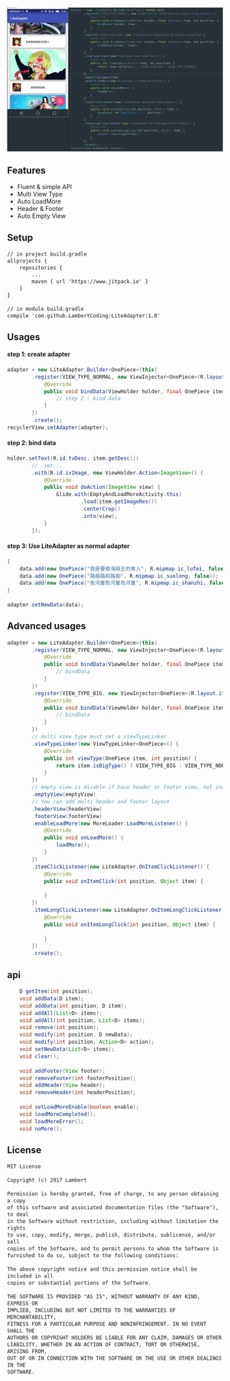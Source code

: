  ![image](https://github.com/LambertCoding/LiteAdapter/blob/master/LiteAdapter.png)
 
## Features

* Fluent & simple API
* Multi View Type
* Auto LoadMore
* Header & Footer
* Auto Empty View

## Setup
```
// in project build.gradle
allprojects {
    repositories {
        ...
        maven { url 'https://www.jitpack.io' }
    }
}

// in module build.gradle
compile 'com.github.LambertCoding:LiteAdapter:1.0'
```
## Usages
#### step 1: create adapter
```java
adapter = new LiteAdapter.Builder<OnePiece>(this)
        .register(VIEW_TYPE_NORMAL, new ViewInjector<OnePiece>(R.layout.item_normal) {
            @Override
            public void bindData(ViewHolder holder, final OnePiece item, int position) {
                // step 2 : bind data
            }
        })
        .create();
recyclerView.setAdapter(adapter);
```
#### step 2: bind data
```java
holder.setText(R.id.tvDesc, item.getDesc())
        // .set...
        .with(R.id.ivImage, new ViewHolder.Action<ImageView>() {
            @Override
            public void doAction(ImageView view) {
                Glide.with(EmptyAndLoadMoreActivity.this)
                        .load(item.getImageRes())
                        .centerCrop()
                        .into(view);
            }
        });
```

#### step 3: Use LiteAdapter as normal adapter
```java
{
    data.add(new OnePiece("我是要做海贼王的男人", R.mipmap.ic_lufei, false));
    data.add(new OnePiece("路痴路痴路痴", R.mipmap.ic_suolong, false));
    data.add(new OnePiece("色河童色河童色河童", R.mipmap.ic_shanzhi, false));
}

adapter.setNewData(data);
```
## Advanced usages
```java
adapter = new LiteAdapter.Builder<OnePiece>(this)
        .register(VIEW_TYPE_NORMAL, new ViewInjector<OnePiece>(R.layout.item_normal) {
            @Override
            public void bindData(ViewHolder holder, final OnePiece item, int position) {
                // bindData
            }
        })
        .register(VIEW_TYPE_BIG, new ViewInjector<OnePiece>(R.layout.item_big) {
            @Override
            public void bindData(ViewHolder holder, final OnePiece item, int position) {
                // bindData
            }
        })
        // multi view type must set a viewTypeLinker
        .viewTypeLinker(new ViewTypeLinker<OnePiece>() {
            @Override
            public int viewType(OnePiece item, int position) {
                return item.isBigType() ? VIEW_TYPE_BIG : VIEW_TYPE_NORMAL;
            }
        })
        // empty view is disable if have header or footer view, not include load more footer
        .emptyView(emptyView)
        // You can add multi header and footer layout
        .headerView(headerView)
        .footerView(footerView)
        .enableLoadMore(new MoreLoader.LoadMoreListener() {
            @Override
            public void onLoadMore() {
                loadMore();
            }
        })
        .itemClickListener(new LiteAdapter.OnItemClickListener() {
            @Override
            public void onItemClick(int position, Object item) {

            }
        })
        .itemLongClickListener(new LiteAdapter.OnItemLongClickListener() {
            @Override
            public void onItemLongClick(int position, Object item) {

            }
        })
        .create();
```
## api
```java
    D getItem(int position);
    void addData(D item);
    void addData(int position, D item);
    void addAll(List<D> items);
    void addAll(int position, List<D> items);
    void remove(int position);
    void modify(int position, D newData);
    void modify(int position, Action<D> action);
    void setNewData(List<D> items);
    void clear();

    void addFooter(View footer);
    void removeFooter(int footerPosition);
    void addHeader(View header);
    void removeHeader(int headerPosition);
    
    void setLoadMoreEnable(boolean enable);
    void loadMoreCompleted();
    void loadMoreError();
    void noMore();
```
## License
    MIT License

    Copyright (c) 2017 Lambert

    Permission is hereby granted, free of charge, to any person obtaining a copy
    of this software and associated documentation files (the "Software"), to deal
    in the Software without restriction, including without limitation the rights
    to use, copy, modify, merge, publish, distribute, sublicense, and/or sell
    copies of the Software, and to permit persons to whom the Software is
    furnished to do so, subject to the following conditions:

    The above copyright notice and this permission notice shall be included in all
    copies or substantial portions of the Software.

    THE SOFTWARE IS PROVIDED "AS IS", WITHOUT WARRANTY OF ANY KIND, EXPRESS OR
    IMPLIED, INCLUDING BUT NOT LIMITED TO THE WARRANTIES OF MERCHANTABILITY,
    FITNESS FOR A PARTICULAR PURPOSE AND NONINFRINGEMENT. IN NO EVENT SHALL THE
    AUTHORS OR COPYRIGHT HOLDERS BE LIABLE FOR ANY CLAIM, DAMAGES OR OTHER
    LIABILITY, WHETHER IN AN ACTION OF CONTRACT, TORT OR OTHERWISE, ARISING FROM,
    OUT OF OR IN CONNECTION WITH THE SOFTWARE OR THE USE OR OTHER DEALINGS IN THE
    SOFTWARE.